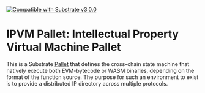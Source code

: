 [![Compatible with Substrate v3.0.0](https://img.shields.io/badge/Substrate-v3.0.0-E6007A)](https://github.com/paritytech/substrate/releases/tag/v3.0.0)

# IPVM Pallet: Intellectual Property Virtual Machine Pallet

This is a Substrate [Pallet](https://substrate.dev/docs/en/knowledgebase/runtime/pallets) that defines the cross-chain state machine that natively execute both EVM-bytecode or WASM binaries, depending on the format of the function source. The purpose for such an environment to exist is to provide a distributed IP directory across multiple protocols.